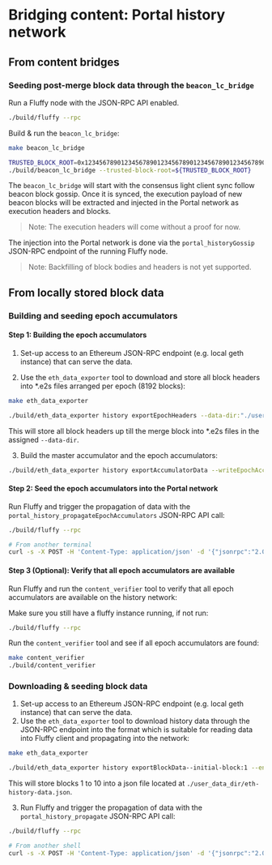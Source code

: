 # Bridging content: Portal history network

## From content bridges

### Seeding post-merge block data through the `beacon_lc_bridge`

Run a Fluffy node with the JSON-RPC API enabled.

```bash
./build/fluffy --rpc
```

Build & run the `beacon_lc_bridge`:
```bash
make beacon_lc_bridge

TRUSTED_BLOCK_ROOT=0x1234567890123456789012345678901234567890123456789012345678901234 # Replace with trusted block root.
./build/beacon_lc_bridge --trusted-block-root=${TRUSTED_BLOCK_ROOT}
```

The `beacon_lc_bridge` will start with the consensus light client sync follow
beacon block gossip. Once it is synced, the execution payload of new beacon
blocks will be extracted and injected in the Portal network as execution headers
and blocks.

> Note: The execution headers will come without a proof for now.

The injection into the Portal network is done via the
`portal_historyGossip` JSON-RPC endpoint of the running Fluffy node.

> Note: Backfilling of block bodies and headers is not yet supported.

## From locally stored block data

### Building and seeding epoch accumulators

#### Step 1: Building the epoch accumulators
1. Set-up access to an Ethereum JSON-RPC endpoint (e.g. local geth instance)
that can serve the data.

2. Use the `eth_data_exporter` tool to download and store all block headers into
*.e2s files arranged per epoch (8192 blocks):

```bash
make eth_data_exporter

./build/eth_data_exporter history exportEpochHeaders --data-dir:"./user_data_dir/"
```

This will store all block headers up till the merge block into *.e2s files in
the assigned `--data-dir`.

3. Build the master accumulator and the epoch accumulators:

```bash
./build/eth_data_exporter history exportAccumulatorData --writeEpochAccumulators --data-dir:"./user_data_dir/"
```

#### Step 2: Seed the epoch accumulators into the Portal network
Run Fluffy and trigger the propagation of data with the
`portal_history_propagateEpochAccumulators` JSON-RPC API call:

```bash
./build/fluffy --rpc

# From another terminal
curl -s -X POST -H 'Content-Type: application/json' -d '{"jsonrpc":"2.0","id":"1","method":"portal_history_propagateEpochAccumulators","params":["./user_data_dir/"]}' http://localhost:8545 | jq
```


#### Step 3 (Optional): Verify that all epoch accumulators are available
Run Fluffy and run the `content_verifier` tool to verify that all epoch
accumulators are available on the history network:

Make sure you still have a fluffy instance running, if not run:
```bash
./build/fluffy --rpc
```

Run the `content_verifier` tool and see if all epoch accumulators are found:
```bash
make content_verifier
./build/content_verifier
```

### Downloading & seeding block data

1. Set-up access to an Ethereum JSON-RPC endpoint (e.g. local geth instance)
that can serve the data.
2. Use the `eth_data_exporter` tool to download history data through the
JSON-RPC endpoint into the format which is suitable for reading data into
Fluffy client and propagating into the network:

```bash
make eth_data_exporter

./build/eth_data_exporter history exportBlockData--initial-block:1 --end-block:10 --data-dir:"/user_data_dir/"
```

This will store blocks 1 to 10 into a json file located at
`./user_data_dir/eth-history-data.json`.

3. Run Fluffy and trigger the propagation of data with the
`portal_history_propagate` JSON-RPC API call:

```bash
./build/fluffy --rpc

# From another shell
curl -s -X POST -H 'Content-Type: application/json' -d '{"jsonrpc":"2.0","id":"1","method":"portal_history_propagate","params":["./user_data_dir/eth-history-data.json"]}' http://localhost:8545 | jq
```
